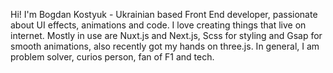 Hi! I'm Bogdan Kostyuk - Ukrainian based Front End developer, passionate about UI effects, animations and code. I love creating things that live on internet. Mostly in use are Nuxt.js and Next.js, Scss for styling and Gsap for smooth animations, also recently got my hands on three.js. In general, I am problem solver, curios person, fan of F1 and tech.
